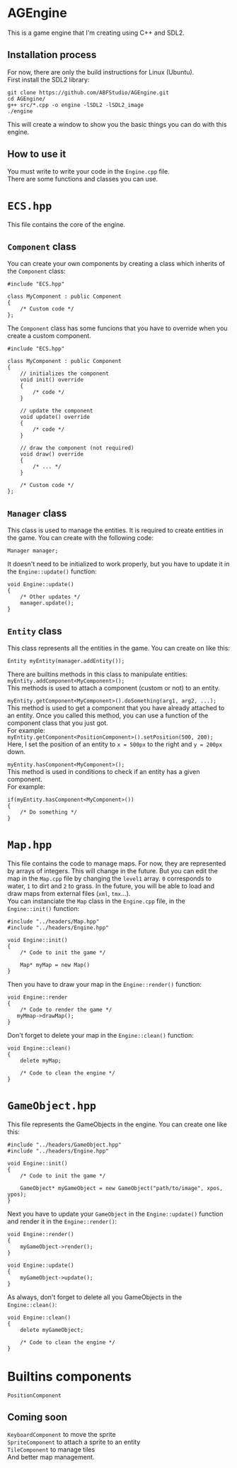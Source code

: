 # AGEngine
This is a game engine that I'm creating using C++ and SDL2.

## Installation process
For now, there are only the build instructions for Linux (Ubuntu).  
First install the SDL2 library:  
```
git clone https://github.com/ABFStudio/AGEngine.git
cd AGEngine/
g++ src/*.cpp -o engine -lSDL2 -lSDL2_image
./engine
```
This will create a window to show you the basic things you can do with this engine.

## How to use it
You must write to write your code in the `Engine.cpp` file.  
There are some functions and classes you can use. 

#
# `ECS.hpp`

This file contains the core of the engine. 
## `Component` class
You can create your own components by creating a class which inherits of the `Component` class: 
```
#include "ECS.hpp"

class MyComponent : public Component
{
    /* Custom code */
};
```
The `Component` class has some funcions that you have to override when you create a custom component.
```
#include "ECS.hpp"

class MyComponent : public Component
{
    // initializes the component
    void init() override
    { 
        /* code */ 
    }

    // update the component
    void update() override 
    { 
        /* code */ 
    }  

    // draw the component (not required)
    void draw() override
    { 
        /* ... */ 
    }

    /* Custom code */
};
```
## `Manager` class
This class is used to manage the entities. It is required to create entities in the game. You can create with the following code:
```
Manager manager;
```
It doesn't need to be initialized to work properly, but you have to update it in the `Engine::update()` function: 
```
void Engine::update()
{
    /* Other updates */
    manager.update();
}
```

## `Entity` class
This class represents all the entities in the game. You can create on like this:  
```
Entity myEntity(manager.addEntity());
```
There are builtins methods in this class to manipulate entities:  
`myEntity.addComponent<MyComponent>();`  
This methods is used to attach a component (custom or not) to an entity.  

`myEntity.getComponent<MyComponent>().doSomething(arg1, arg2, ...);`  
This method is used to get a component that you have already attached to an entity. Once you called this method, you can use a function of the component class that you just got.  
For example:  
`myEntity.getComponent<PositionComponent>().setPosition(500, 200);`  
Here, I set the position of an entity to `x = 500px` to the right and `y = 200px` down.  

`myEntity.hasComponent<MyComponent>();`  
This method is used in conditions to check if an entity  has a given component.  
For example:  
```
if(myEntity.hasComponent<MyComponent>())
{
    /* Do something */
}
```

#
# `Map.hpp`
This file contains the code to manage maps. For now, they are represented by arrays of integers. This will change in the future. But you can edit the map in the `Map.cpp` file by changing the `level1` array. `0` corresponds to water, `1` to dirt and `2` to grass. In the future, you will be able to load and draw maps from external files (`xml`, `tmx`...).  
You can instanciate the `Map` class in the `Engine.cpp` file, in the `Engine::init()` function:  
```
#include "../headers/Map.hpp"
#include "../headers/Engine.hpp"

void Engine::init()
{
    /* Code to init the game */

    Map* myMap = new Map()
}
```
Then you have to draw your map in the `Engine::render()` function:
```
void Engine::render
{
    /* Code to render the game */
   myMmap->drawMap();
}
```
Don't forget to delete your map in the `Engine::clean()` function:  
```
void Engine::clean()
{
    delete myMap;

    /* Code to clean the engine */
}
```

#
# `GameObject.hpp`
This file represents the GameObjects in the engine. You can create one like this:
```
#include "../headers/GameObject.hpp"
#include "../headers/Engine.hpp"

void Engine::init()
{
    /* Code to init the game */

    GameObject* myGameObject = new GameObject("path/to/image", xpos, ypos);
}
```
Next you have to update your `GameObject` in the `Engine::update()` function and render it in the `Engine::render()`:
```
void Engine::render()
{  
    myGameObject->render();
}

void Engine::update()
{
    myGameObject->update();
}
```
As always, don't forget to delete all you GameObjects in the `Engine::clean()`:
```
void Engine::clean()
{
    delete myGameObject;

    /* Code to clean the engine */
}
```

#
# Builtins components
`PositionComponent`
## Coming soon
`KeyboardComponent` to move the sprite   
`SpriteComponent` to attach a sprite to an entity  
`TileComponent` to manage tiles  
And better map management.

